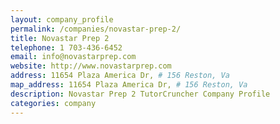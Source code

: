 ```yaml
---
layout: company_profile
permalink: /companies/novastar-prep-2/
title: Novastar Prep 2
telephone: 1 703-436-6452
email: info@novastarprep.com
website: http://www.novastarprep.com
address: 11654 Plaza America Dr, # 156 Reston, Va
map_address: 11654 Plaza America Dr, # 156 Reston, Va
description: Novastar Prep 2 TutorCruncher Company Profile
categories: company
---
```


